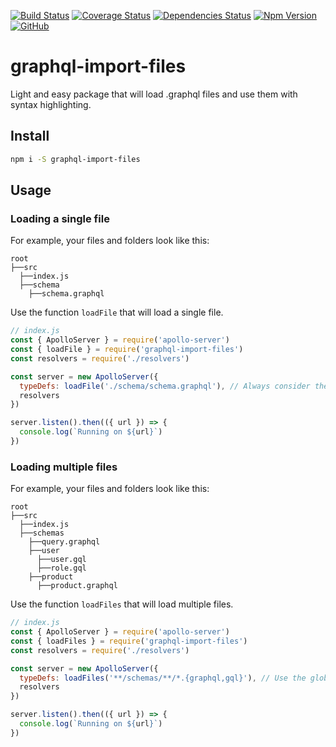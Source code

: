 [![Build Status](https://travis-ci.com/tiago154/graphql-import-files.svg?branch=master)](https://travis-ci.com/tiago154/graphql-import-files)
[![Coverage Status](https://coveralls.io/repos/github/tiago154/graphql-import-files/badge.svg)](https://coveralls.io/github/tiago154/graphql-import-files)
[![Dependencies Status](https://david-dm.org/tiago154/graphql-import-files/status.svg)](https://david-dm.org/tiago154/graphql-import-files)
[![Npm Version](https://img.shields.io/npm/v/graphql-import-files.svg)](https://www.npmjs.com/package/graphql-import-files)
[![GitHub](https://img.shields.io/github/license/mashape/apistatus.svg)](https://github.com/tiago154/graphql-import-files)

# graphql-import-files
Light and easy package that will load .graphql files and use them with syntax highlighting.

## Install

```sh
npm i -S graphql-import-files
```

## Usage

### Loading a single file

For example, your files and folders look like this:

```
root
├──src
  ├──index.js
  ├──schema
    ├──schema.graphql
```
Use the function ``loadFile`` that will load a single file.

```js
// index.js
const { ApolloServer } = require('apollo-server')
const { loadFile } = require('graphql-import-files')
const resolvers = require('./resolvers')

const server = new ApolloServer({
  typeDefs: loadFile('./schema/schema.graphql'), // Always consider the path at the root of the project
  resolvers
})

server.listen().then(({ url }) => {
  console.log(`Running on ${url}`)
})
```

### Loading multiple files

For example, your files and folders look like this:

```
root
├──src
  ├──index.js
  ├──schemas
    ├──query.graphql
    ├──user
      ├──user.gql
      ├──role.gql
    ├──product
      ├──product.graphql
```

Use the function ``loadFiles`` that will load multiple files.

```js
// index.js
const { ApolloServer } = require('apollo-server')
const { loadFiles } = require('graphql-import-files')
const resolvers = require('./resolvers')

const server = new ApolloServer({
  typeDefs: loadFiles('**/schemas/**/*.{graphql,gql}'), // Use the glob pattern to find multiple files
  resolvers
})

server.listen().then(({ url }) => {
  console.log(`Running on ${url}`)
})
```